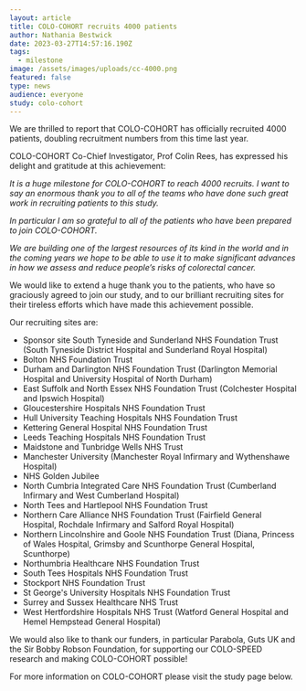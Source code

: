 ```yaml
---
layout: article
title: COLO-COHORT recruits 4000 patients
author: Nathania Bestwick
date: 2023-03-27T14:57:16.190Z
tags:
  - milestone
image: /assets/images/uploads/cc-4000.png
featured: false
type: news
audience: everyone
study: colo-cohort
---
```

We are thrilled to report that COLO-COHORT has officially recruited 4000 patients, doubling recruitment numbers from this time last year.

COLO-COHORT Co-Chief Investigator, Prof Colin Rees, has expressed his delight and gratitude at this achievement:

*It is a huge milestone for COLO-COHORT to reach 4000 recruits. I want to say an enormous thank you to all of the teams who have done such great work in recruiting patients to this study.*

*In particular I am so grateful to all of the patients who have been prepared to join COLO-COHORT.*

*We are building one of the largest resources of its kind in the world and in the coming years we hope to be able to use it to make significant advances in how we assess and reduce people’s risks of colorectal cancer.*

We would like to extend a huge thank you to the patients, who have so graciously agreed to join our study, and to our brilliant recruiting sites for their tireless efforts which have made this achievement possible.

Our recruiting sites are:

* Sponsor site South Tyneside and Sunderland NHS Foundation Trust (South Tyneside District Hospital and Sunderland Royal Hospital)
* Bolton NHS Foundation Trust
* Durham and Darlington NHS Foundation Trust (Darlington Memorial Hospital and University Hospital of North Durham)
* East Suffolk and North Essex NHS Foundation Trust (Colchester Hospital and Ipswich Hospital)
* Gloucestershire Hospitals NHS Foundation Trust
* Hull University Teaching Hospitals NHS Foundation Trust
* Kettering General Hospital NHS Foundation Trust
* Leeds Teaching Hospitals NHS Foundation Trust
* Maidstone and Tunbridge Wells NHS Trust
* Manchester University (Manchester Royal Infirmary and Wythenshawe Hospital)
* NHS Golden Jubilee
* North Cumbria Integrated Care NHS Foundation Trust (Cumberland Infirmary and West Cumberland Hospital)
* North Tees and Hartlepool NHS Foundation Trust
* Northern Care Alliance NHS Foundation Trust (Fairfield General Hospital, Rochdale Infirmary and Salford Royal Hospital)
* Northern Lincolnshire and Goole NHS Foundation Trust (Diana, Princess of Wales Hospital, Grimsby and Scunthorpe General Hospital, Scunthorpe)
* Northumbria Healthcare NHS Foundation Trust
* South Tees Hospitals NHS Foundation Trust
* Stockport NHS Foundation Trust
* St George's University Hospitals NHS Foundation Trust
* Surrey and Sussex Healthcare NHS Trust
* West Hertfordshire Hospitals NHS Trust (Watford General Hospital and Hemel Hempstead General Hospital)

We would also like to thank our funders, in particular Parabola, Guts UK and the Sir Bobby Robson Foundation, for supporting our COLO-SPEED research and making COLO-COHORT possible!

For more information on COLO-COHORT please visit the study page below.